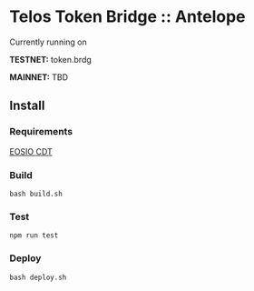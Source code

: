 # Telos Token Bridge :: Antelope

Currently running on

**TESTNET:** token.brdg

**MAINNET:** TBD

## Install

### Requirements
[EOSIO CDT](https://developers.eos.io/welcome/latest/getting-started-guide/local-development-environment/installing-eosiocdt)

### Build

`bash build.sh`

### Test

`npm run test`

### Deploy 

`bash deploy.sh`
